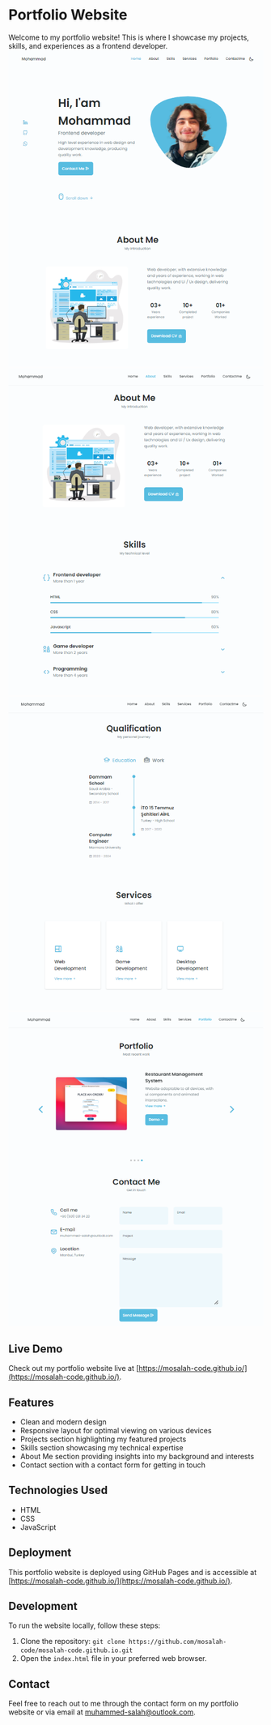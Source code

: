 # Portfolio Website

Welcome to my portfolio website! This is where I showcase my projects, skills, and experiences as a frontend developer.
![picture 1](images/picture1.png)
![picture 2](images/picture2.png)
![picture 3](images/picture3.png)
![picture 4](images/picture4.png)
## Live Demo

Check out my portfolio website live at [https://mosalah-code.github.io/](https://mosalah-code.github.io/).

## Features

- Clean and modern design
- Responsive layout for optimal viewing on various devices
- Projects section highlighting my featured projects
- Skills section showcasing my technical expertise
- About Me section providing insights into my background and interests
- Contact section with a contact form for getting in touch

## Technologies Used

- HTML
- CSS
- JavaScript

## Deployment

This portfolio website is deployed using GitHub Pages and is accessible at [https://mosalah-code.github.io/](https://mosalah-code.github.io/).

## Development

To run the website locally, follow these steps:

1. Clone the repository: `git clone https://github.com/mosalah-code/mosalah-code.github.io.git`
2. Open the `index.html` file in your preferred web browser.

## Contact

Feel free to reach out to me through the contact form on my portfolio website or via email at [muhammed-salah@outlook.com](mailto:muhammed-salah@outlook.com).
